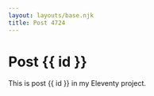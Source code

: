 ```yaml
---
layout: layouts/base.njk
title: Post 4724
---
```


# Post {{ id }}

This is post {{ id }} in my Eleventy project.
